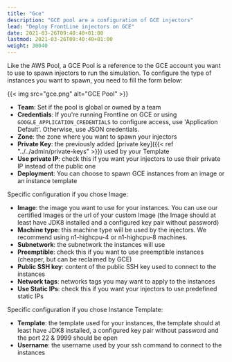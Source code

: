 ```yaml
---
title: "Gce"
description: "GCE pool are a configuration of GCE injectors"
lead: "Deploy FrontLine injectors on GCE"
date: 2021-03-26T09:40:40+01:00
lastmod: 2021-03-26T09:40:40+01:00
weight: 30040
---
```


Like the AWS Pool, a GCE Pool is a reference to the GCE account you want to use to spawn injectors to run the simulation.
To configure the type of instances you want to spawn, you need to fill the form below:

{{< img src="gce.png" alt="GCE Pool" >}}

- **Team**: Set if the pool is global or owned by a team
- **Credentials**: If you're running Frontline on GCE or using `GOOGLE_APPLICATION_CREDENTIALS` to configure access, use 'Application Default'. Otherwise, use JSON credentials.
- **Zone**: the zone where you want to spawn your injectors
- **Private Key**: the previously added [private key]({{< ref "../../admin/private-keys" >}}) used by your Template
- **Use private IP**: check this if you want your injectors to use their private IP instead of the public one
- **Deployment**: You can choose to spawn GCE instances from an image or an instance template

Specific configuration if you chose Image:

- **Image**: the image you want to use for your instances. You can use our certified Images or the url of your custom Image (the Image should at least have JDK8 installed and a configured key pair without password)
- **Machine type**: this machine type will be used by the injectors. We recommend using n1-highcpu-4 or n1-highcpu-8 machines.
- **Subnetwork**: the subnetwork the instances will use
- **Preemptible**: check this if you want to use preemptible instances (cheaper, but can be reclaimed by GCE)
- **Public SSH key**: content of the public SSH key used to connect to the instances
- **Network tags**: networks tags you may want to apply to the instances
- **Use Static IPs**: check this if you want your injectors to use predefined static IPs

Specific configuration if you chose Instance Template:

- **Template**: the template used for your instances, the template should at least have JDK8 installed, a configured key pair without password and the port 22 & 9999 should be open
- **Username**: the username used by your ssh command to connect to the instances
